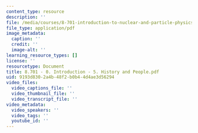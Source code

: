 ```yaml
---
content_type: resource
description: ''
file: /media/courses/8-701-introduction-to-nuclear-and-particle-physics-fall-2020/8701-0-introduction-5-history-and-people.pdf
file_type: application/pdf
image_metadata:
  caption: ''
  credit: ''
  image-alt: ''
learning_resource_types: []
license: ''
resourcetype: Document
title: 8.701 - 0. Introduction - 5. History and People.pdf
uid: 9193d830-2a4b-48f2-b0b4-4d4ae3d56294
video_files:
  video_captions_file: ''
  video_thumbnail_file: ''
  video_transcript_file: ''
video_metadata:
  video_speakers: ''
  video_tags: ''
  youtube_id: ''
---
```

